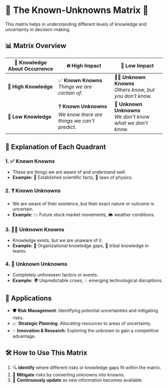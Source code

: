 # 🌟 The Known-Unknowns Matrix 🤔

This matrix helps in understanding different levels of knowledge and uncertainty in decision-making.

## 📊 Matrix Overview

| 📌 Knowledge About Occurrence | 🔥 High Impact | 🌊 Low Impact |
|---------------------------|------------|------------|
| **📗 High Knowledge**  | ✅ **Known Knowns**  <br> *Things we are certain of.* | 🤷‍♂️ **Unknown Knowns** <br> *Others know, but you don’t know.* |
| **📕 Low Knowledge**   | ❓ **Known Unknowns**  <br> *We know there are things we can't predict.* | 🚀 **Unknown Unknowns** <br> *We don’t know what we don’t know.* |

## 🎯 Explanation of Each Quadrant

### 1. ✅ **Known Knowns**
   - These are things we are aware of and understand well.
   - **Example:** 🧪 Established scientific facts, 📜 laws of physics.

### 2. ❓ **Known Unknowns**
   - We are aware of their existence, but their exact nature or outcome is uncertain.
   - **Example:** 📉 Future stock market movements, 🌦️ weather conditions.

### 3. 🤷‍♂️ **Unknown Knowns**
   - Knowledge exists, but we are unaware of it.
   - **Example:** 🏢 Organizational knowledge gaps, 🤝 tribal knowledge in teams.

### 4. 🚀 **Unknown Unknowns**
   - Completely unforeseen factors or events.
   - **Example:** 🌍 Unpredictable crises, 💡 emerging technological disruptions.

## 🚀 Applications
- 🛡️ **Risk Management**: Identifying potential uncertainties and mitigating risks.
- 📈 **Strategic Planning**: Allocating resources to areas of uncertainty.
- 💡 **Innovation & Research**: Exploring the unknown to gain a competitive advantage.

## 🛠️ How to Use This Matrix
1. 🔍 **Identify** where different risks or knowledge gaps fit within the matrix.
2. 🎯 **Mitigate** risks by converting unknowns into knowns.
3. 🔄 **Continuously update** as new information becomes available.
